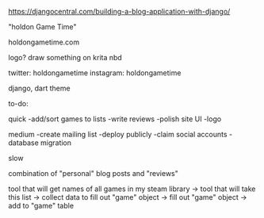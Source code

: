 https://djangocentral.com/building-a-blog-application-with-django/

"holdon Game Time"

holdongametime.com

logo?
draw something on krita nbd

twitter: holdongametime
instagram: holdongametime

django, dart theme

to-do:

quick
-add/sort games to lists
-write reviews
-polish site UI
-logo


medium
-create mailing list
-deploy publicly
-claim social accounts
-database migration



slow


combination of "personal" blog posts and "reviews"

tool that will get names of all games in my steam library ->
tool that will take this list -> collect data to fill out "game" object -> fill out "game" object -> add to "game" table